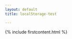 ```yaml
---
layout: default
title: localStorage-test

---
```



<!--# {{ "Hello World!" | downcase }}-->
{% include firstcontent.html %}

